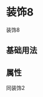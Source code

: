 <!-- 加载 demo 组件 start -->
<script setup>
import demo from './demo.vue'
</script>
<!-- 加载 demo 组件 end -->

<!-- 正文开始 -->

# 装饰8

装饰8

## 基础用法
<Preview comp-name="Decoration8" demo-name="demo">
  <demo />
</Preview>

## 属性
同装饰2
